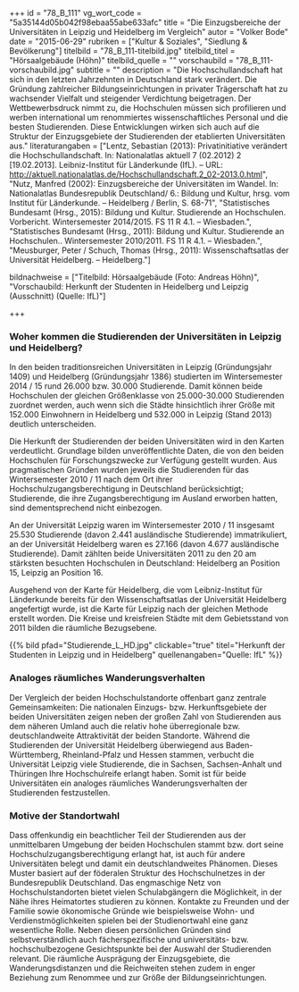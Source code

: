 +++
id = "78_B_111"
vg_wort_code = "5a35144d05b042f98ebaa55abe633afc"
title = "Die Einzugsbereiche der Universitäten in Leipzig und Heidelberg im Vergleich"
autor = "Volker Bode"
date = "2015-06-29"
rubriken = ["Kultur & Soziales", "Siedlung & Bevölkerung"]
titelbild = "78_B_111-titelbild.jpg"
titelbild_titel = "Hörsaalgebäude (Höhn)"
titelbild_quelle = ""
vorschaubild = "78_B_111-vorschaubild.jpg"
subtitle = ""
description = "Die Hochschullandschaft hat sich in den letzten Jahrzehnten in Deutschland stark verändert. Die Gründung zahlreicher Bildungseinrichtungen in privater Trägerschaft hat zu wachsender Vielfalt und steigender Verdichtung beigetragen. Der Wettbewerbsdruck nimmt zu, die Hochschulen müssen sich profilieren und werben international um renommiertes wissenschaftliches Personal und die besten Studierenden. Diese Entwicklungen wirken sich auch auf die Struktur der Einzugsgebiete der Studierenden der etablierten Universitäten aus."
literaturangaben = ["Lentz, Sebastian (2013): Privatinitiative verändert die Hochschullandschaft. In: Nationalatlas aktuell 7 (02.2012) 2 [19.02.2013]. Leibniz-Institut für Länderkunde (IfL). – URL: http://aktuell.nationalatlas.de/Hochschullandschaft.2_02-2013.0.html", "Nutz, Manfred (2002): Einzugsbereiche der Universitäten im Wandel. In: Nationalatlas Bundesrepublik Deutschland/ 6.: Bildung und Kultur, hrsg. vom Institut für Länderkunde. – Heidelberg / Berlin, S. 68-71", "Statistisches Bundesamt (Hrsg., 2015): Bildung und Kultur. Studierende an Hochschulen. Vorbericht. Wintersemester 2014/2015. FS 11 R 4.1. – Wiesbaden.", "Statistisches Bundesamt (Hrsg., 2011): Bildung und Kultur. Studierende an Hochschulen.. Wintersemester 2010/2011. FS 11 R 4.1. – Wiesbaden.", "Meusburger, Peter / Schuch, Thomas (Hrsg., 2011): Wissenschaftsatlas der Universität Heidelberg. – Heidelberg."]

bildnachweise = ["Titelbild: Hörsaalgebäude (Foto: Andreas Höhn)", "Vorschaubild: Herkunft der Studenten in Heidelberg und Leipzig (Ausschnitt) (Quelle: IfL)"]

+++

### **Woher kommen die Studierenden der Universitäten in Leipzig und Heidelberg?**

In den beiden traditionsreichen Universitäten in Leipzig (Gründungsjahr 1409) und Heidelberg (Gründungsjahr 1386) studierten im Wintersemester 2014 / 15 rund 26.000 bzw. 30.000 Studierende. Damit können beide Hochschulen der gleichen Größenklasse von 25.000-30.000 Studierenden zuordnet werden, auch wenn sich die Städte hinsichtlich ihrer Größe mit 152.000 Einwohnern in Heidelberg und 532.000 in Leipzig (Stand 2013) deutlich unterscheiden.

Die Herkunft der Studierenden der beiden Universitäten wird in den Karten verdeutlicht. Grundlage bilden unveröffentlichte Daten, die von den beiden Hochschulen für Forschungszwecke zur Verfügung gestellt wurden. Aus pragmatischen Gründen wurden jeweils die Studierenden für das Wintersemester 2010 / 11 nach dem Ort ihrer Hochschulzugangsberechtigung in Deutschland berücksichtigt; Studierende, die ihre Zugangsberechtigung im Ausland erworben hatten, sind dementsprechend nicht einbezogen.

An der Universität Leipzig waren im Wintersemester 2010 / 11 insgesamt 25.530 Studierende (davon 2.441 ausländische Studierende) immatrikuliert, an der Universität Heidelberg waren es 27.166 (davon 4.677 ausländische Studierende). Damit zählten beide Universitäten 2011 zu den 20 am stärksten besuchten Hochschulen in Deutschland: Heidelberg an Position 15, Leipzig an Position 16.

Ausgehend von der Karte für Heidelberg, die vom Leibniz-Institut für Länderkunde bereits für den Wissenschaftsatlas der Universität Heidelberg angefertigt wurde, ist die Karte für Leipzig nach der gleichen Methode erstellt worden. Die Kreise und kreisfreien Städte mit dem Gebietsstand von 2011 bilden die räumliche Bezugsebene.

{{% bild pfad="Studierende_L_HD.jpg"  clickable="true" titel="Herkunft der Studenten in Leipzig und in Heidelberg" quellenangaben="Quelle: IfL" %}}

### **Analoges räumliches Wanderungsverhalten**

Der Vergleich der beiden Hochschulstandorte offenbart ganz zentrale Gemeinsamkeiten: Die nationalen Einzugs- bzw. Herkunftsgebiete der beiden Universitäten zeigen neben der großen Zahl von Studierenden aus dem näheren Umland auch die relativ hohe überregionale bzw. deutschlandweite Attraktivität der beiden Standorte. Während die Studierenden der Universität Heidelberg überwiegend aus Baden-Württemberg, Rheinland-Pfalz und Hessen stammen, verbucht die Universität Leipzig viele Studierende, die in Sachsen, Sachsen-Anhalt und Thüringen Ihre Hochschulreife erlangt haben. Somit ist für beide Universitäten ein analoges räumliches Wanderungsverhalten der Studierenden festzustellen.

### **Motive der Standortwahl**

Dass offenkundig ein beachtlicher Teil der Studierenden aus der unmittelbaren Umgebung der beiden Hochschulen stammt bzw. dort seine Hochschulzugangsberechtigung erlangt hat, ist auch für andere Universitäten belegt und damit ein deutschlandweites Phänomen. Dieses Muster basiert auf der föderalen Struktur des Hochschulnetzes in der Bundesrepublik Deutschland. Das engmaschige Netz von Hochschulstandorten bietet vielen Schulabgängern die Möglichkeit, in der Nähe ihres Heimatortes studieren zu können. Kontakte zu Freunden und der Familie sowie ökonomische Gründe wie beispielsweise Wohn- und Verdienstmöglichkeiten spielen bei der Studienortwahl eine ganz wesentliche Rolle. Neben diesen persönlichen Gründen sind selbstverständlich auch fächerspezifische und universitäts- bzw. hochschulbezogene Gesichtspunkte bei der Auswahl der Studierenden relevant. Die räumliche Ausprägung der Einzugsgebiete, die Wanderungsdistanzen und die Reichweiten stehen zudem in enger Beziehung zum Renommee und zur Größe der Bildungseinrichtungen.
